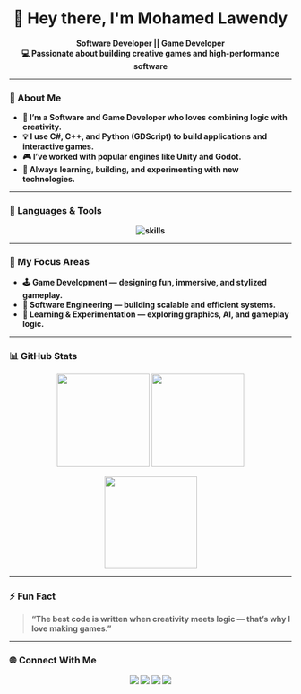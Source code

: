 <!-- Mohamed Lawendy | GitHub Profile README -->

<h1 align="center">👋 Hey there, I'm Mohamed Lawendy</h1>

<p align="center">
  <b>Software Developer || <b>Game Developer</b> <br>
  💻 Passionate about building creative games and high-performance software
</p>

---

### 🧠 About Me
- 🔹 I’m a **Software and Game Developer** who loves combining logic with creativity.  
- 💡 I use **C#**, **C++**, and **Python (GDScript)** to build applications and interactive games.  
- 🎮 I’ve worked with popular engines like **Unity** and **Godot**.  
- 🚀 Always learning, building, and experimenting with new technologies.

---

### 🧰 Languages & Tools

<p align="center">
  <img src="https://skillicons.dev/icons?i=html,css,js,react,cs,cpp,python,godot,unity,visualstudio,vscode,git,github&theme=dark" alt="skills" />
</p>



---

### 🌟 My Focus Areas
- 🕹️ **Game Development** — designing fun, immersive, and stylized gameplay.  
- 🧩 **Software Engineering** — building scalable and efficient systems.  
- 🧠 **Learning & Experimentation** — exploring graphics, AI, and gameplay logic.

---

### 📊 GitHub Stats

<p align="center">
  <img src="https://github-readme-stats.vercel.app/api?username=MohamedLawendyy&show_icons=true&theme=tokyonight" height="165"/>
  <img src="https://github-readme-streak-stats.herokuapp.com/?user=MohamedLawendyy&theme=tokyonight" height="165"/>
</p>

<p align="center">
  <img src="https://github-readme-stats.vercel.app/api/top-langs/?username=MohamedLawendyy&layout=compact&theme=tokyonight" height="165"/>
</p>

---

### ⚡ Fun Fact
> “The best code is written when creativity meets logic — that’s why I love making games.”

---

### 🌐 Connect With Me
<p align="center">
  <a href="https://github.com/MohamedLawendyy"><img src="https://img.shields.io/badge/GitHub-181717?style=for-the-badge&logo=github" /></a>
  <a href="#"><img src="https://img.shields.io/badge/Portfolio-000000?style=for-the-badge&logo=vercel" /></a>
  <a href="https://www.linkedin.com/in/mohamed-lawendy"><img src="https://img.shields.io/badge/LinkedIn-0A66C2?style=for-the-badge&logo=linkedin" /></a>
  <a href="mailto:Mohamed.h.Lawendy@gmail.com"><img src="https://img.shields.io/badge/Gmail-D14836?style=for-the-badge&logo=gmail&logoColor=white" />
  </a>
</p>
